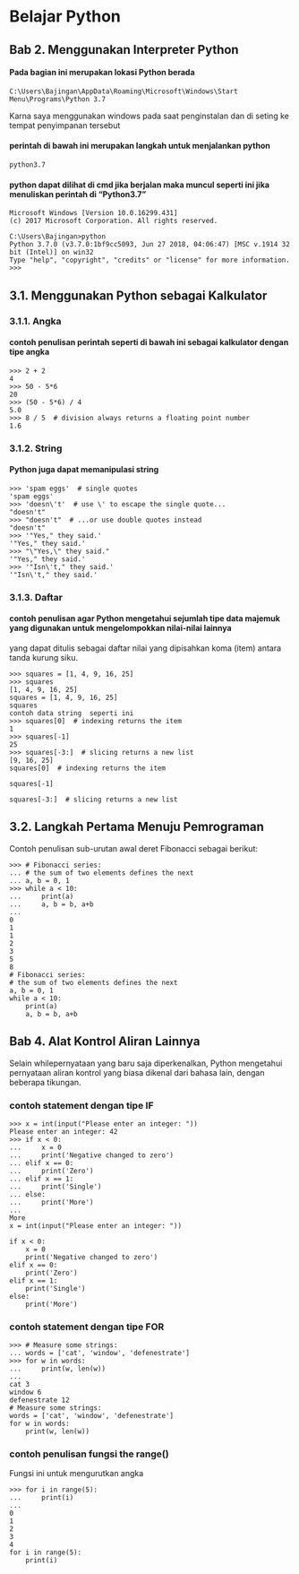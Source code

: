 # Belajar Python
## Bab 2. Menggunakan Interpreter Python
#### Pada bagian ini merupakan lokasi Python berada
    C:\Users\Bajingan\AppData\Roaming\Microsoft\Windows\Start Menu\Programs\Python 3.7
Karna saya menggunakan windows pada saat penginstalan dan di seting ke tempat penyimpanan tersebut

#### perintah di bawah ini merupakan langkah untuk menjalankan python
    python3.7
#### python dapat dilihat di cmd jika berjalan maka  muncul seperti ini jika menuliskan perintah di “Python3.7”
    Microsoft Windows [Version 10.0.16299.431]
    (c) 2017 Microsoft Corporation. All rights reserved.

    C:\Users\Bajingan>python
    Python 3.7.0 (v3.7.0:1bf9cc5093, Jun 27 2018, 04:06:47) [MSC v.1914 32 bit (Intel)] on win32
    Type "help", "copyright", "credits" or "license" for more information.
    >>>

## 3.1. Menggunakan Python sebagai Kalkulator
### 3.1.1. Angka
#### contoh penulisan perintah seperti di bawah ini sebagai kalkulator dengan tipe angka
    >>> 2 + 2
    4
    >>> 50 - 5*6
    20
    >>> (50 - 5*6) / 4
    5.0
    >>> 8 / 5  # division always returns a floating point number
    1.6
    
### 3.1.2. String
#### Python juga dapat memanipulasi string
    >>> 'spam eggs'  # single quotes
    'spam eggs'
    >>> 'doesn\'t'  # use \' to escape the single quote...
    "doesn't"
    >>> "doesn't"  # ...or use double quotes instead
    "doesn't"
    >>> '"Yes," they said.'
    '"Yes," they said.'
    >>> "\"Yes,\" they said."
    '"Yes," they said.'
    >>> '"Isn\'t," they said.'
    '"Isn\'t," they said.'

### 3.1.3. Daftar
#### contoh  penulisan agar Python mengetahui sejumlah tipe data majemuk yang digunakan untuk mengelompokkan nilai-nilai lainnya
yang dapat ditulis sebagai daftar nilai yang dipisahkan koma (item) antara tanda kurung siku.

    >>> squares = [1, 4, 9, 16, 25]
    >>> squares
    [1, 4, 9, 16, 25]
    squares = [1, 4, 9, 16, 25]
    squares
    contoh data string  seperti ini
    >>> squares[0]  # indexing returns the item
    1
    >>> squares[-1]
    25
    >>> squares[-3:]  # slicing returns a new list
    [9, 16, 25]
    squares[0]  # indexing returns the item

    squares[-1]

    squares[-3:]  # slicing returns a new list
    
## 3.2. Langkah Pertama Menuju Pemrograman
Contoh penulisan sub-urutan awal deret Fibonacci sebagai berikut:

    >>> # Fibonacci series:
    ... # the sum of two elements defines the next
    ... a, b = 0, 1
    >>> while a < 10:
    ...     print(a)
    ...     a, b = b, a+b
    ...
    0
    1
    1
    2
    3
    5
    8
    # Fibonacci series:
    # the sum of two elements defines the next
    a, b = 0, 1
    while a < 10:
        print(a)
        a, b = b, a+b

## Bab 4. Alat Kontrol Aliran Lainnya
Selain whilepernyataan yang baru saja diperkenalkan, Python mengetahui pernyataan aliran kontrol yang biasa dikenal dari bahasa lain, dengan beberapa tikungan.

### contoh statement dengan tipe IF
    >>> x = int(input("Please enter an integer: "))
    Please enter an integer: 42
    >>> if x < 0:
    ...     x = 0
    ...     print('Negative changed to zero')
    ... elif x == 0:
    ...     print('Zero')
    ... elif x == 1:
    ...     print('Single')
    ... else:
    ...     print('More')
    ...
    More
    x = int(input("Please enter an integer: "))

    if x < 0:
        x = 0
        print('Negative changed to zero')
    elif x == 0:
        print('Zero')
    elif x == 1:
        print('Single')
    else:
        print('More')

### contoh statement dengan tipe FOR
    >>> # Measure some strings:
    ... words = ['cat', 'window', 'defenestrate']
    >>> for w in words:
    ...     print(w, len(w))
    ...
    cat 3
    window 6
    defenestrate 12
    # Measure some strings:
    words = ['cat', 'window', 'defenestrate']
    for w in words:
        print(w, len(w))

### contoh penulisan fungsi the range()
Fungsi ini untuk mengurutkan angka

    >>> for i in range(5):
    ...     print(i)
    ...
    0
    1
    2
    3
    4
    for i in range(5):
        print(i)
